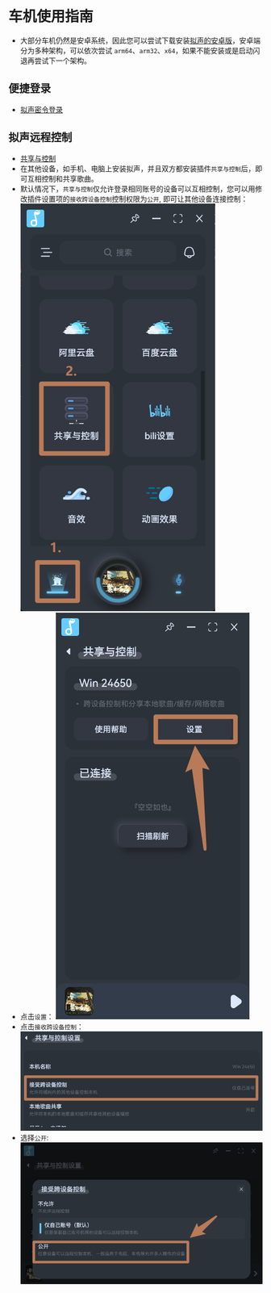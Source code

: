 # 车机使用指南
- 大部分车机仍然是安卓系统，因此您可以尝试下载安装[拟声的安卓版](https://download.music.mimicry.cool/)，安卓端分为多种架构，可以依次尝试 `arm64`、`arm32`、`x64`，如果不能安装或是启动闪退再尝试下一个架构。

## 便捷登录
- [拟声密令登录](/help/user/xxcodeSign/)

## 拟声远程控制
- [共享与控制](/help/plugins/share/)
- 在其他设备，如手机、电脑上安装拟声，并且双方都安装插件`共享与控制`后，即可互相控制和共享歌曲。
- 默认情况下，`共享与控制`仅允许登录相同账号的设备可以互相控制，您可以用修改插件设置项的`接收跨设备控制`控制权限为`公开`, 即可让其他设备连接控制：
![alt text](image-3.png)
- 点击`设置`：
![alt text](image-4.png)
- 点击`接收跨设备控制`：
![alt text](image-1.png)
- 选择`公开`:
![alt text](image-2.png)
